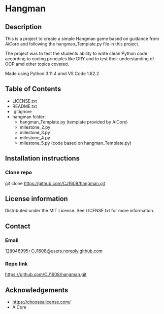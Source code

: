 # Hangman

## Description
  This is a project to create a simple Hangman game based on guidance from AiCore and following the hangman_Template.py file in this project. 

  The project was to test the students ability to write clean Python code according to coding principles like DRY and to test their understanding 
  of OOP amd other topics covered. 

  Made using Python 3.11.4 amd VS Code 1.82.2
  
 ## Table of Contents
 - LICENSE.txt
 - README.txt
 - .gitignore
 - hangman folder:
   - hangman_Template.py (template provided by AiCore)
   - milestone_2.py
   - milestone_3.py
   - milestone_4.py
   - milestone_5.py (code based on hangman_Template.py)

## Installation instructions

### Clone repo
  git clone https://github.com/CJ1608/hangman.git 

## License information
  Distributed under the MIT License. See LICENSE.txt for more information. 

## Contact
  ### Email
  128046995+CJ1608@users.noreply.github.com
   ### Repo link
  https://github.com/CJ1608/hangman.git 

## Acknowledgements
- https://choosealicense.com/
- AiCore

